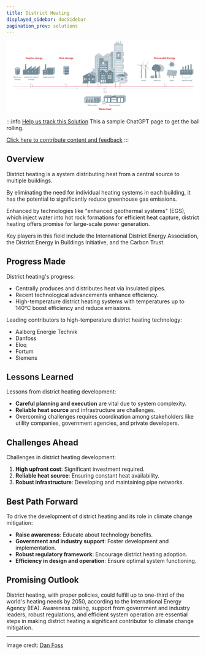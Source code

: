 ```yaml
---
title: District Heating
displayed_sidebar: docSidebar
pagination_prev: solutions
---
```


![Cover Image](../static/img/district-heating.jpg)

:::info [Help us track this Solution](contribute)
This a sample ChatGPT page to get the ball rolling.

[Click here to contribute content and feedback](contribute)
:::

## Overview

District heating is a system distributing heat from a central source to multiple buildings.

By eliminating the need for individual heating systems in each building, it has the potential to significantly reduce greenhouse gas emissions.

Enhanced by technologies like "enhanced geothermal systems" (EGS), which inject water into hot rock formations for efficient heat capture, district heating offers promise for large-scale power generation.

Key players in this field include the International District Energy Association, the District Energy in Buildings Initiative, and the Carbon Trust.

## Progress Made

District heating's progress:
- Centrally produces and distributes heat via insulated pipes.
- Recent technological advancements enhance efficiency.
- High-temperature district heating systems with temperatures up to 140°C boost efficiency and reduce emissions.

Leading contributors to high-temperature district heating technology:
- Aalborg Energie Technik
- Danfoss
- Eloq
- Fortum
- Siemens

## Lessons Learned

Lessons from district heating development:
- **Careful planning and execution** are vital due to system complexity.
- **Reliable heat source** and infrastructure are challenges.
- Overcoming challenges requires coordination among stakeholders like utility companies, government agencies, and private developers.
  
## Challenges Ahead

Challenges in district heating development:
1. **High upfront cost**: Significant investment required.
2. **Reliable heat source**: Ensuring constant heat availability.
3. **Robust infrastructure**: Developing and maintaining pipe networks.

## Best Path Forward

To drive the development of district heating and its role in climate change mitigation:
- **Raise awareness**: Educate about technology benefits.
- **Government and industry support**: Foster development and implementation.
- **Robust regulatory framework**: Encourage district heating adoption.
- **Efficiency in design and operation**: Ensure optimal system functioning.

## Promising Outlook

District heating, with proper policies, could fulfill up to one-third of the world's heating needs by 2050, according to the International Energy Agency (IEA). Awareness raising, support from government and industry leaders, robust regulations, and efficient system operation are essential steps in making district heating a significant contributor to climate change mitigation.

---

Image credt: [Dan Foss](https://www.danfoss.com/en-us/markets/district-energy/dhs/district-heating/#tab-overview)
